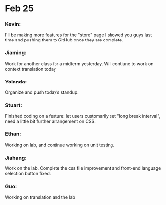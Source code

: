 # Feb 25

### Kevin:
I'll be making more features for the "store" page I showed you guys last time and pushing them to GitHub once they are complete.

### Jiaming:
Work for another class for a midterm yesterday. Will contiune to work on context translation today

### Yolanda:
Organize and push today’s standup.

### Stuart:
Finished coding on a feature: let users customarily set "long break interval", need a little bit further arrangement on CSS.

### Ethan:
Working on lab, and continue working on unit testing.

### Jiahang:
Work on the lab. Complete the css file improvement and front-end language selection button fixed.

### Guo:
Working on translation and the lab
